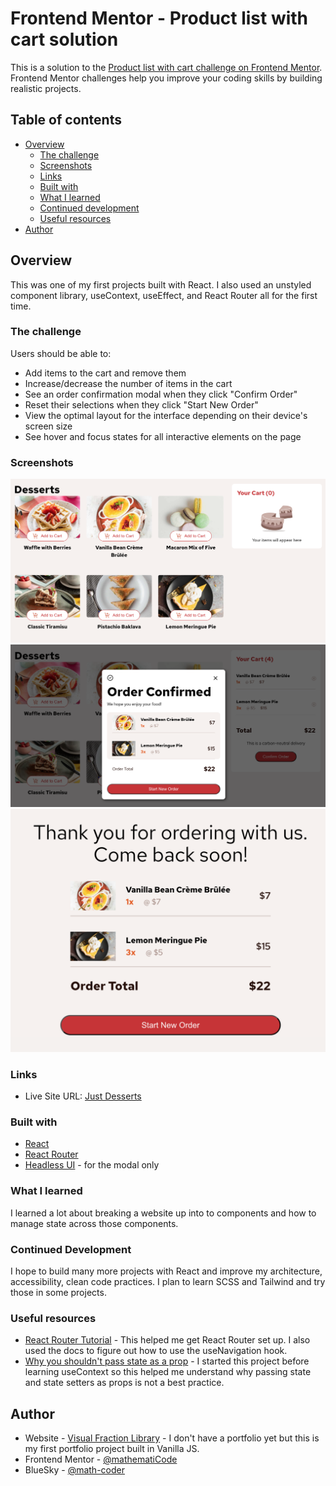 # Frontend Mentor - Product list with cart solution

This is a solution to the [Product list with cart challenge on Frontend Mentor](https://www.frontendmentor.io/challenges/product-list-with-cart-5MmqLVAp_d). Frontend Mentor challenges help you improve your coding skills by building realistic projects.

## Table of contents

- [Overview](#overview)
  - [The challenge](#the-challenge)
  - [Screenshots](#screenshot)
  - [Links](#links)
  - [Built with](#built-with)
  - [What I learned](#what-i-learned)
  - [Continued development](#continued-development)
  - [Useful resources](#useful-resources)
- [Author](#author)

## Overview

This was one of my first projects built with React. I also used an unstyled component library, useContext, useEffect, and React Router all for the first time.

### The challenge

Users should be able to:

- Add items to the cart and remove them
- Increase/decrease the number of items in the cart
- See an order confirmation modal when they click "Confirm Order"
- Reset their selections when they click "Start New Order"
- View the optimal layout for the interface depending on their device's screen size
- See hover and focus states for all interactive elements on the page

### Screenshots

![alt text](image.png)
![alt text](image-1.png)
![alt text](image-2.png)

### Links

- Live Site URL: [Just Desserts](https://just-desserts-fem.netlify.app/)

### Built with

- [React](https://reactjs.org/)
- [React Router](https://reactrouter.com/)
- [Headless UI](https://headlessui.com/react/dialog) - for the modal only

### What I learned

I learned a lot about breaking a website up into to components and how to manage state across those components.

### Continued Development

I hope to build many more projects with React and improve my architecture, accessibility, clean code practices. I plan to learn SCSS and Tailwind and try those in some projects.

### Useful resources

- [React Router Tutorial](https://www.youtube.com/watch?v=oTIJunBa6MA) - This helped me get React Router set up. I also used the docs to figure out how to use the useNavigation hook.
- [Why you shouldn't pass state as a prop](https://medium.com/@christopherthai/why-you-shouldnt-pass-react-s-setstate-as-a-prop-a-deep-dive-8a3dcd74bec8) - I started this project before learning useContext so this helped me understand why passing state and state setters as props is not a best practice.

## Author

- Website - [Visual Fraction Library](www.visualfractionlibrary.com) - I don't have a portfolio yet but this is my first portfolio project built in Vanilla JS.
- Frontend Mentor - [@mathematiCode](https://www.frontendmentor.io/profile/mathematiCode)
- BlueSky - [@math-coder](https://bsky.app/profile/mathcoder.bsky.social)
